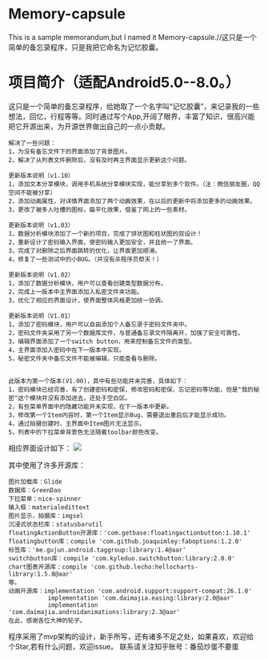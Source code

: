 # Memory-capsule
This is a sample memorandum,but I named it Memory-capsule.//这只是一个简单的备忘录程序，只是我把它命名为记忆胶囊。

项目简介（适配Android5.0--8.0。）
====

这只是一个简单的备忘录程序，给她取了一个名字叫“记忆胶囊”，来记录我的一些想法，回忆，行程等等。同时通过写个App,开阔了眼界，丰富了知识，很高兴能把它开源出来，为开源世界做出自己的一点小贡献。

    解决了一些问题：
    1，为没有备忘文件下的界面添加了背景图片。
    2，解决了从列表文件删除后，没有及时再主界面显示更新这个问题。
    
    更新版本说明（v1.10）
    1，添加文本分享模块，调用手机系统分享模块实现，能分享到多个软件。（注：微信朋友圈，QQ空间不能被分享）
    2，添加动画属性，对详情界面添加了两个动画效果，在以后的更新中将添加更多的动画效果。
    3，更改了被多人吐槽的图标，扁平化效果，借鉴了网上的一些素材。
    
    更新版本说明（v1.03）
    1，数据分析模块添加了一个新的项目，完成了饼状图和柱状图的双设计！
    2，重新设计了密码输入界面，使密码输入更加安全，并且统一了界面。
    3，完成了对删除之后界面跳转的优化，让界面更加顺滑。
    4，修复了一些测试中的小BUG。（并没有杀程序员祭天！）

    更新版本说明（v1.02）
    1，添加了数据分析模块，用户可以查看创建类型数据分布。
    2，完成上一版本中主界面添加入私密文件夹功能。
    3，优化了相应的界面设计，使界面整体风格更加统一协调。

    更新版本说明（V1.01）
    1，添加了密码模块，用户可以自由添加个人备忘录于密码文件夹中。
    2，密码文件夹采用了另一个数据库文件，与普通备忘录文件隔离开，加强了安全可靠性。
    3，编辑界面添加了一个switch button，用来控制备忘文件的类型。
    4，主界面添加入密码中在下一版本中实现。
    5，秘密文件夹中备忘文件不能被编辑，只能查看与删除。
    
 
    此版本为第一个版本(V1.00)，其中有些功能并未完善，具体如下：
    1，密码模块已经完善，有了创建密码和密保，修改密码和密保，忘记密码等功能，但是"我的秘密"这个模块并没有添加进去，还处于空白区。
    2，有些菜单界面中的隐藏功能并未实现，在下一版本中更新。
    3，修改第一个Item内容时，第一个Item显示Bug，需要退出重启后才能显示成功。
    4，通过拍摄创建时，主界面中Item图片无法显示。
    5，列表中的下拉菜单背景色无法随着toolbar颜色改变。

相应界面设计如下：
![](https://github.com/zqljintu/Memory-capsule/blob/master/ReadMe_Image/0001.jpg)

其中使用了许多开源库：

    图片加载库：Glide
    数据库：GreenDao
    下拉菜单：nice-spinner
    输入框：materialedittext
    图片显示，拍摄库：imgsel
    沉浸式状态栏库：statusbarutil
    floatingActionButton开源库：'com.getbase:floatingactionbutton:1.10.1'
    floatingbutton库：compile 'com.github.joaquimley:faboptions:1.2.0'
    标签库：'me.gujun.android.taggroup:library:1.4@aar'
    switchbutton库：compile 'com.kyleduo.switchbutton:library:2.0.0'
    chart图表开源库：compile 'com.github.lecho:hellocharts-library:1.5.8@aar'
    等。
    动画开源库：implementation 'com.android.support:support-compat:26.1.0'
               implementation 'com.daimajia.easing:library:2.0@aar'
               implementation 'com.daimajia.androidanimations:library:2.3@aar'
    在此，感谢各位大神的轮子。
    
 程序采用了mvp架构的设计，新手所写，还有诸多不足之处，如果喜欢，欢迎给个Star,若有什么问题，欢迎issue。
 联系请关注知乎账号：番茄炒蛋不要蛋
 
    
